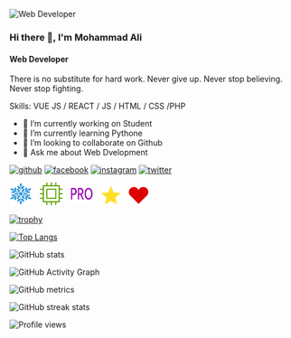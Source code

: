 ![Web Developer](https://scontent.fdac8-1.fna.fbcdn.net/v/t39.30808-6/257543970_441167897624464_5426055847220287597_n.jpg?_nc_cat=102&ccb=1-7&_nc_sid=e3f864&_nc_eui2=AeHey8Wo7YenLy9P2XyKPDwU3HpyOZM32FbcenI5kzfYVvvSKdZ9J47K_Be04ypLYCBcj1I_GUgkmEaNVrvaaORK&_nc_ohc=I2aR1qWKybMAX8Jq2wB&_nc_ht=scontent.fdac8-1.fna&oh=00_AT9WDatRmEi7pMkEMIi39swnm1hiWtbhrzbKjKOzoBwtNg&oe=62B9428A)


### Hi there 👋, I'm Mohammad Ali
#### Web Developer


There is no substitute for hard work. Never give up. Never stop believing. Never stop fighting.

Skills: VUE JS / REACT / JS / HTML / CSS /PHP

- 🔭 I’m currently working on Student 
- 🌱 I’m currently learning Pythone 
- 👯 I’m looking to collaborate on Github 
- 💬 Ask me about Web Dvelopment 


[<img src='https://cdn.jsdelivr.net/npm/simple-icons@3.0.1/icons/github.svg' alt='github' height='40'>](https://github.com/mohammad227ali0)  [<img src='https://cdn.jsdelivr.net/npm/simple-icons@3.0.1/icons/facebook.svg' alt='facebook' height='40'>](https://www.facebook.com/mohammad.35.ali)  [<img src='https://cdn.jsdelivr.net/npm/simple-icons@3.0.1/icons/instagram.svg' alt='instagram' height='40'>](https://www.instagram.com/_mohammad_227_ali/)  [<img src='https://cdn.jsdelivr.net/npm/simple-icons@3.0.1/icons/twitter.svg' alt='twitter' height='40'>](https://twitter.com/mohammad35ali0)  

<a href='https://archiveprogram.github.com/'><img src='https://raw.githubusercontent.com/acervenky/animated-github-badges/master/assets/acbadge.gif' width='40' height='40'></a> <a href='https://docs.github.com/en/developers'><img src='https://raw.githubusercontent.com/acervenky/animated-github-badges/master/assets/devbadge.gif' width='40' height='40'></a> <a href='https://github.com/pricing'><img src='https://raw.githubusercontent.com/acervenky/animated-github-badges/master/assets/pro.gif' width='40' height='40'></a> <a href='https://stars.github.com/'><img src='https://raw.githubusercontent.com/acervenky/animated-github-badges/master/assets/starbadge.gif' width='35' height='35'></a> <a href='https://docs.github.com/en/github/supporting-the-open-source-community-with-github-sponsors'><img src='https://raw.githubusercontent.com/acervenky/animated-github-badges/master/assets/sponsorbadge.gif' width='35' height='35'></a> 

[![trophy](https://github-profile-trophy.vercel.app/?username=mohammad227ali0)](https://github.com/ryo-ma/github-profile-trophy)

[![Top Langs](https://github-readme-stats.vercel.app/api/top-langs/?username=mohammad227ali0)](https://github.com/anuraghazra/github-readme-stats)

![GitHub stats](https://github-readme-stats.vercel.app/api?username=mohammad227ali0&show_icons=true&count_private=true)  

![GitHub Activity Graph](https://activity-graph.herokuapp.com/graph?username=mohammad227ali0)  

![GitHub metrics](https://metrics.lecoq.io/mohammad227ali0)  

![GitHub streak stats](https://github-readme-streak-stats.herokuapp.com/?user=mohammad227ali0)  

![Profile views](https://gpvc.arturio.dev/mohammad227ali0)  
